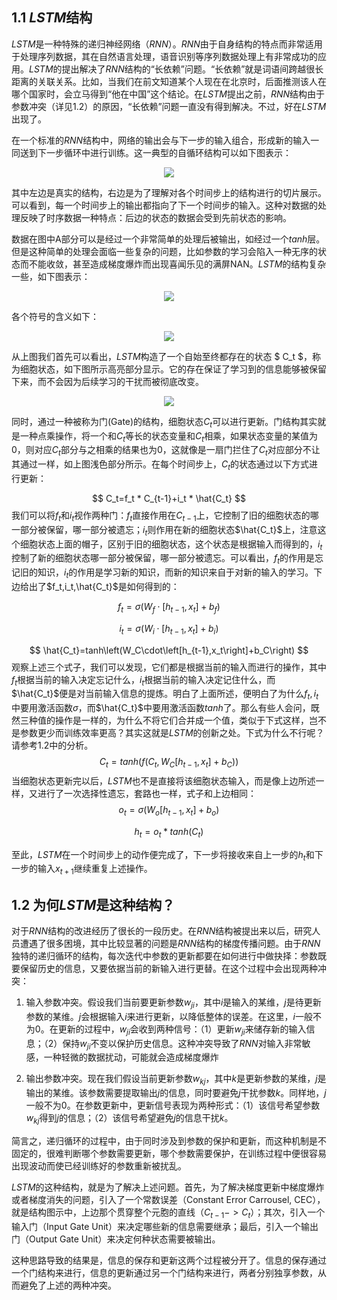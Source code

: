 ## 1.1 $LSTM$结构

$LSTM$是一种特殊的递归神经网络（$RNN$）。$RNN$由于自身结构的特点而非常适用于处理序列数据，其在自然语言处理，语音识别等序列数据处理上有非常成功的应用。$LSTM$的提出解决了$RNN$结构的“长依赖”问题。“长依赖”就是词语间跨越很长距离的关联关系。比如，当我们在前文知道某个人现在在北京时，后面推测该人在哪个国家时，会立马得到“他在中国”这个结论。在$LSTM$提出之前，$RNN$结构由于参数冲突（详见1.2）的原因，“长依赖”问题一直没有得到解决。不过，好在$LSTM$出现了。

在一个标准的$RNN$结构中，网络的输出会与下一步的输入组合，形成新的输入一同送到下一步循环中进行训练。这一典型的自循环结构可以如下图表示：

<div align="center">
    <a>
    	<img src="https://ai-studio-static-online.cdn.bcebos.com/0fcdb6c5e1ef4e688e403a20a41863d487503258de5c471ea14e16b6be25e425">  
    </a>
</div>

其中左边是真实的结构，右边是为了理解对各个时间步上的结构进行的切片展示。可以看到，每一个时间步上的输出都指向了下一个时间步的输入。这种对数据的处理反映了时序数据一种特点：后边的状态的数据会受到先前状态的影响。

数据在图中A部分可以是经过一个非常简单的处理后被输出，如经过一个$tanh$层。但是这种简单的处理会面临一些复杂的问题，比如参数的学习会陷入一种无序的状态而不能收敛，甚至造成梯度爆炸而出现喜闻乐见的满屏NAN。$LSTM$的结构复杂一些，如下图表示：

<div align="center">
    <a>
    	<img src="https://ai-studio-static-online.cdn.bcebos.com/b4b509dd74284320a954fef46015eaf47994ec6d21024bca8f4fe062e8dd763f">  
    </a>
</div>

各个符号的含义如下：

<div align="center">
    <a>
    	<img src="https://ai-studio-static-online.cdn.bcebos.com/c10af4f60e574478a1148b9c326ab3c978af261b590d420189088ec43958b3bd">  
    </a>
</div>

从上图我们首先可以看出，$LSTM$构造了一个自始至终都存在的状态 $ C_t $，称为细胞状态，如下图所示高亮部分显示。它的存在保证了学习到的信息能够被保留下来，而不会因为后续学习的干扰而被彻底改变。

<div align="center">
    <a>
    	<img src="https://ai-studio-static-online.cdn.bcebos.com/cd278551320b4745bdcf5292ed4b438d276c1ca08dc74695a42b15e3e01e70bd">  
    </a>
</div>

同时，通过一种被称为门(Gate)的结构，细胞状态$C_t$可以进行更新。门结构其实就是一种点乘操作，将一个和$C_t$等长的状态变量和$C_t$相乘，如果状态变量的某值为0，则对应$C_t$部分与之相乘的结果也为0，这就像是一扇门拦住了$C_t$对应部分不让其通过一样，如上图浅色部分所示。在每个时间步上，$C_t$的状态通过以下方式进行更新：

$$
C_t=f_t * C_{t-1}+i_t * \hat{C_t}
$$
我们可以将$f_t$和$i_t$视作两种门：$f_t$直接作用在$C_{t-1}$上，它控制了旧的细胞状态的哪一部分被保留，哪一部分被遗忘；$i_t$则作用在新的细胞状态$\hat{C_t}$上，注意这个细胞状态上面的帽子，区别于旧的细胞状态，这个状态是根据输入而得到的，$i_t$控制了新的细胞状态哪一部分被保留，哪一部分被遗忘。可以看出，$f_t$的作用是忘记旧的知识，$i_t$的作用是学习新的知识，而新的知识来自于对新的输入的学习。下边给出了$f_t,i_t,\hat{C_t}$是如何得到的：

$$
f_t = \sigma\left(W_f\cdot\left[h_{t-1},x_t\right]+b_f\right)
$$

$$
i_t = \sigma\left(W_i\cdot\left[h_{t-1},x_t\right]+b_i\right)
$$

$$
\hat{C_t}=tanh\left(W_C\cdot\left[h_{t-1},x_t\right]+b_C\right)
$$
观察上述三个式子，我们可以发现，它们都是根据当前的输入而进行的操作，其中$f_t$根据当前的输入决定忘记什么，$i_t$根据当前的输入决定记住什么，而$\hat{C_t}$便是对当前输入信息的提炼。明白了上面所述，便明白了为什么$f_t,i_t$中要用激活函数$\sigma$，而$\hat{C_t}$中要用激活函数$tanh$了。那么有些人会问，既然三种值的操作是一样的，为什么不将它们合并成一个值，类似于下式这样，岂不是参数更少而训练效率更高？其实这就是$LSTM$的创新之处。下式为什么不行呢？请参考1.2中的分析。
$$
C_t=tanh\left(f\left(C_t,W_C\left[h_{t-1},x_t\right]+b_C\right)\right)
$$
当细胞状态更新完以后，$LSTM$也不是直接将该细胞状态输入，而是像上边所述一样，又进行了一次选择性遗忘，套路也一样，式子和上边相同：
$$
o_t = \sigma\left(W_o\left[h_{t-1},x_t\right]+b_o\right)
$$

$$
h_t = o_t * tanh\left(C_t\right)
$$

至此，$LSTM$在一个时间步上的动作便完成了，下一步将接收来自上一步的$h_t$和下一步的输入$x_{t+1}$继续重复上述操作。



## 1.2 为何$LSTM$是这种结构？

对于$RNN$结构的改进经历了很长的一段历史。在$RNN$结构被提出来以后，研究人员遭遇了很多困境，其中比较显著的问题是$RNN$结构的梯度传播问题。由于$RNN$独特的递归循环的结构，每次迭代中参数的更新都要在如何进行中做抉择：参数既要保留历史的信息，又要依据当前的新输入进行更替。在这个过程中会出现两种冲突：

1. 输入参数冲突。假设我们当前要更新参数$w_{ji}$，其中$i$是输入的某维，$j$是待更新参数的某维。$j$会根据输入$i$来进行更新，以降低整体的误差。在这里，$i$一般不为0。在更新的过程中，$w_{ji}$会收到两种信号：（1）更新$w_{ji}$来储存新的输入信息；（2）保持$w_{ji}$不变以保护历史信息。这种冲突导致了$RNN$对输入非常敏感，一种轻微的数据扰动，可能就会造成梯度爆炸

2. 输出参数冲突。现在我们假设当前更新参数$w_{kj}$，其中$k$是更新参数的某维，$j$是输出的某维。该参数需要提取输出$j$的信息，同时要避免$j$干扰参数$k$。同样地，$j$一般不为0。在参数更新中，更新信号表现为两种形式：（1）该信号希望参数$w_{kj}$得到$j$的信息；（2）该信号希望避免$j$的信息干扰$k$。

简言之，递归循环的过程中，由于同时涉及到参数的保护和更新，而这种机制是不固定的，很难判断哪个参数需要更新，哪个参数需要保护，在训练过程中便很容易出现波动而使已经训练好的参数重新被扰乱。

$LSTM$的这种结构，就是为了解决上述问题。首先，为了解决梯度更新中梯度爆炸或者梯度消失的问题，引入了一个常数误差（Constant Error Carrousel, CEC），就是结构图示中，上边那个贯穿整个元胞的直线（$C_{t-1}->C_t$）；其次，引入一个输入门（Input Gate Unit）来决定哪些新的信息需要继承；最后，引入一个输出门（Output Gate Unit）来决定何种状态需要被输出。

这种思路导致的结果是，信息的保存和更新这两个过程被分开了。信息的保存通过一个门结构来进行，信息的更新通过另一个门结构来进行，两者分别独享参数，从而避免了上述的两种冲突。
